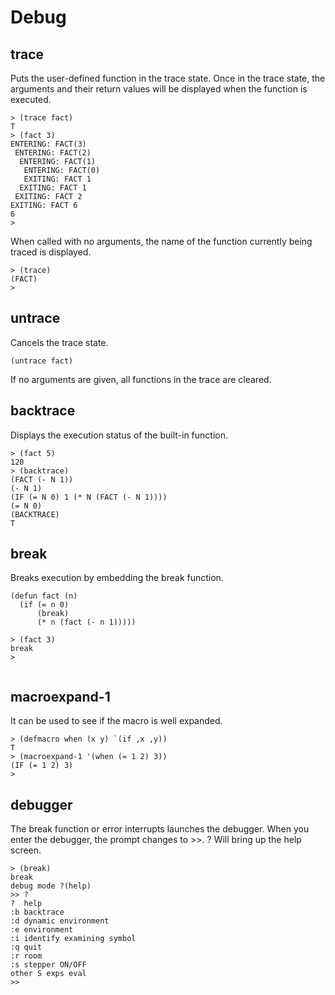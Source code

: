 # Debug

## trace

Puts the user-defined function in the trace state.
Once in the trace state, the arguments and their return values will be displayed when the function is executed. 

```
> (trace fact)
T
> (fact 3)
ENTERING: FACT(3)
 ENTERING: FACT(2)
  ENTERING: FACT(1)
   ENTERING: FACT(0)
   EXITING: FACT 1
  EXITING: FACT 1
 EXITING: FACT 2
EXITING: FACT 6
6
> 

```

When called with no arguments, the name of the function currently being traced is displayed. 

```
> (trace)
(FACT)
> 

```

## untrace
Cancels the trace state.

```
(untrace fact)
```

If no arguments are given, all functions in the trace are cleared. 

## backtrace

Displays the execution status of the built-in function. 

```
> (fact 5)
120
> (backtrace)
(FACT (- N 1))
(- N 1)
(IF (= N 0) 1 (* N (FACT (- N 1))))
(= N 0)
(BACKTRACE)
T

```

## break

Breaks execution by embedding the break function. 

```
(defun fact (n)
  (if (= n 0)
      (break)
      (* n (fact (- n 1)))))

> (fact 3)
break
> 


```

## macroexpand-1

It can be used to see if the macro is well expanded. 

```
> (defmacro when (x y) `(if ,x ,y))
T
> (macroexpand-1 '(when (= 1 2) 3))
(IF (= 1 2) 3)
> 
```

## debugger

The break function or error interrupts launches the debugger.
When you enter the debugger, the prompt changes to >>. 
? Will bring up the help screen. 

```
> (break)
break
debug mode ?(help)
>> ?
?  help
:b backtrace
:d dynamic environment
:e environment
:i identify examining symbol
:q quit
:r room
:s stepper ON/OFF
other S exps eval
>> 

```
